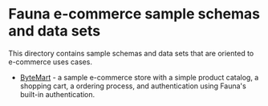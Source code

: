# Fauna e-commerce sample schemas and data sets

This directory contains sample schemas and data sets that are oriented to e-commerce uses cases.

- [ByteMart](./ByteMart/) - a sample e-commerce store with a simple product catalog, a shopping cart, a ordering process, and authentication using Fauna's built-in authentication.